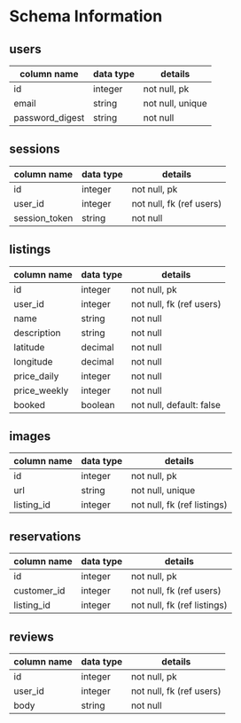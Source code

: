 # Schema Information

## users
column name     | data type | details
----------------|-----------|-----------------------
id              | integer   | not null, pk
email           | string    | not null, unique
password_digest | string    | not null

## sessions
column name     | data type | details
----------------|-----------|-----------------------
id              | integer   | not null, pk
user_id         | integer   | not null, fk (ref users)
session_token   | string    | not null

## listings
column name     | data type | details
----------------|-----------|-----------------------
id              | integer   | not null, pk
user_id         | integer   | not null, fk (ref users)
name            | string    | not null
description     | string    | not null
latitude        | decimal   | not null
longitude       | decimal   | not null
price_daily     | integer   | not null
price_weekly    | integer   | not null
booked          | boolean   | not null, default: false

## images
column name     | data type | details
----------------|-----------|-----------------------
id              | integer   | not null, pk
url             | string    | not null, unique
listing_id      | integer   | not null, fk (ref listings)

## reservations
column name     | data type | details
----------------|-----------|-----------------------
id              | integer   | not null, pk
customer_id     | integer   | not null, fk (ref users)
listing_id      | integer   | not null, fk (ref listings)

## reviews
column name     | data type | details
----------------|-----------|-----------------------
id              | integer   | not null, pk
user_id         | integer   | not null, fk (ref users)
body            | string    | not null
